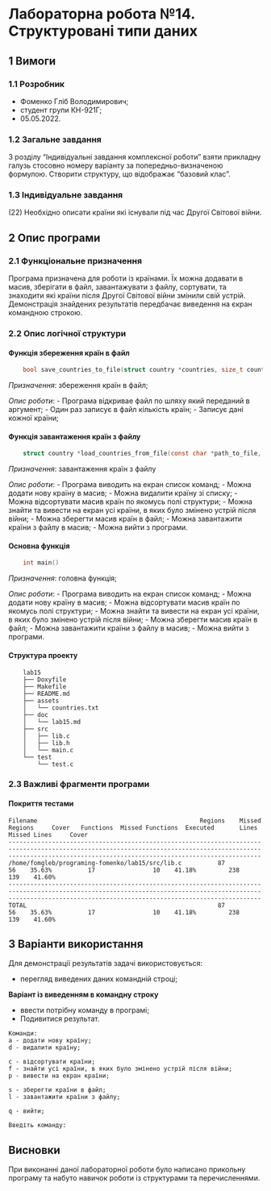 # Лабораторна робота №14.  Структуровані типи даних

## 1 Вимоги

### 1.1 Розробник

* Фоменко Гліб Володимирович;
* студент групи КН-921Г;
* 05.05.2022.

### 1.2 Загальне завдання

З розділу “Індивідуальні завдання комплексної роботи” взяти прикладну галузь стосовно
номеру варіанту за попередньо-визначеною формулою. Створити структуру, що відображає “базовий клас”.

### 1.3 Індивідуальне завдання

(22) Необхідно описати країни які існували під час Другої Світової війни.

## 2 Опис програми

### 2.1 Функціональне призначення

Програма призначена для роботи із країнами. Їх можна додавати в масив, зберігати в файл, завантажувати з файлу, сортувати, та знаходити які країни після Другої Світової війни змінили свій устрій.
Демонстрація знайдених результатів передбачає виведення на єкран командною строкою.

### 2.2 Опис логічної структури

#### Функція збереження країн в файл

```c
	bool save_countries_to_file(struct country *countries, size_t countries_count, const char *path_to_file)
```

*Призначення*: збереження країн в файл;

*Опис роботи*:
	- Програма відкривае файл по шляху який переданий в аргумент;
	- Один раз записує в файл кількість країн;
	- Записує дані кожної країни;

#### Функція завантаження країн з файлу

```c
	struct country *load_countries_from_file(const char *path_to_file, size_t *output_countries_count)
```

*Призначення*: завантаження країн з файлу

*Опис роботи*:
	- Програма виводить на екран список команд;
	- Можна додати нову країну в масив;
	- Можна видалити країну зі списку;
	- Можна відсортувати масив країн по якомусь полі структури;
	- Можна знайти та вивести на екран усі країни, в яких було змінено устрій після війни;
	- Можна зберегти масив країн в файл;
	- Можна завантажити країни з файлу в масив;
	- Можна вийти з програми.

#### Основна функція

```c
	int main()
```

*Призначення*: головна функція;

*Опис роботи*: 
	- Програма виводить на екран список команд;
	- Можна додати нову країну в масив;
	- Можна відсортувати масив країн по якомусь полі структури;
	- Можна знайти та вивести на екран усі країни, в яких було змінено устрій після війни;
	- Можна зберегти масив країн в файл;
	- Можна завантажити країни з файлу в масив;
	- Можна вийти з програми.

#### Структура проекту

```
	lab15
	├── Doxyfile
	├── Makefile
	├── README.md
	├── assets
	│   └── countries.txt
	├── doc
	│   └── lab15.md
	├── src
	│   ├── lib.c
	│   ├── lib.h
	│   └── main.c
	└── test
		└── test.c
```

### 2.3 Важливі фрагменти програми

#### Покриття тестами

```
Filename                                             Regions    Missed Regions     Cover   Functions  Missed Functions  Executed       Lines      Missed Lines     Cover
------------------------------------------------------------------------------------------------------------------------------------------------------------------------------------------------------------------
/home/fomgleb/programing-fomenko/lab15/src/lib.c          87                56    35.63%          17                10    41.18%         238               139    41.60%
------------------------------------------------------------------------------------------------------------------------------------------------------------------------------------------------------------------
TOTAL                                                     87                56    35.63%          17                10    41.18%         238               139    41.60%
```

## 3 Варіанти використання

Для демонстрації результатів задачі використовується:

- перегляд виведених даних командній строці;

**Варіант із виведенням в командну строку**

- ввести потрібну команду в програмі;
- Подивитися результат.

```
Команди:
a - додати нову країну;
d - видалити країну;

c - відсортувати країни;
f - знайти усі країни, в яких було змінено устрій після війни;
p - вивести на екран країни;

s - зберегти країни в файл;
l - завантажити країни з файлу;

q - вийти;

Введіть команду:
```

## Висновки

При виконанні даної лабораторної роботи було написано прикольну програму та набуто навичок роботи із структурами та перечисленнями.